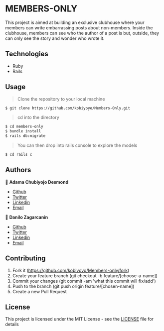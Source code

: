 # MEMBERS-ONLY

This project is aimed at building an exclusive clubhouse where your members can write embarrassing posts about non-members. Inside the clubhouse, members can see who the author of a post is but, outside, they can only see the story and wonder who wrote it.



## Technologies

- Ruby 
- Rails 

## Usage

> Clone the repository to your local machine

```sh
$ git clone https://github.com/kobiyoyo/Members-Only.git
```

> cd into the directory

```sh
$ cd members-only
$ bundle install
$ rails db:migrate
```

> You can then drop into rails console to explore the models

```sh
$ cd rails c
```


## Authors

👤 **Adama Chubiyojo Desmond**

-  [Github](https://github.com/kobiyoyo)
-  [Twitter](https://twitter.com/_kobiyoyo)
-  [Linkedin](https://www.linkedin.com/in/chubiyojo-adama/)
-  [Email](mailto:adamachubi@gmail.com)

👤 **Danilo Zagarcanin**

- [Github](https://github.com/danilozag1992)
- [Twitter](https://twitter.com/danilo96061514)
- [Linkedin](https://www.linkedin.com/in/danilo-zagarcanin-88169b185/)
- [Email](mailto:danilozagarcanin@gmail.com)


## Contributing

1. Fork it (https://github.com/kobiyoyo/Members-only/fork)
2. Create your feature branch (git checkout -b feature/[choose-a-name])
3. Commit your changes (git commit -am 'what this commit will fix/add')
4. Push to the branch (git push origin feature/[chosen-name])
5. Create a new Pull Request

## License

This project is licensed under the MIT License - see the [LICENSE](./LICENSE) file for details
 





